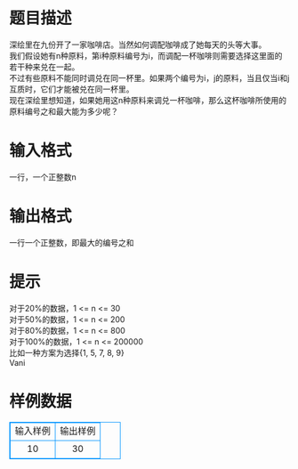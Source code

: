 # 

 
 # 题目描述 
深绘里在九份开了一家咖啡店。当然如何调配咖啡成了她每天的头等大事。<BR>我们假设她有n种原料，第i种原料编号为i，而调配一杯咖啡则需要选择这里面的若干种来兑在一起。<BR>不过有些原料不能同时调兑在同一杯里。如果两个编号为i，j的原料，当且仅当i和j互质时，它们才能被兑在同一杯里。<BR>现在深绘里想知道，如果她用这n种原料来调兑一杯咖啡，那么这杯咖啡所使用的原料编号之和最大能为多少呢？<BR> 

 
 # 输入格式 
一行，一个正整数n<BR> 

 
 # 输出格式 
一行一个正整数，即最大的编号之和<BR> 

 
 # 提示 
对于20%的数据，1&nbsp;&lt;=&nbsp;n&nbsp;&lt;=&nbsp;30<BR>对于50%的数据，1&nbsp;&lt;=&nbsp;n&nbsp;&lt;=&nbsp;200<BR>对于80%的数据，1&nbsp;&lt;=&nbsp;n&nbsp;&lt;=&nbsp;800<BR>对于100%的数据，1&nbsp;&lt;=&nbsp;n&nbsp;&lt;=&nbsp;200000<BR>比如一种方案为选择{1,&nbsp;5,&nbsp;7,&nbsp;8,&nbsp;9}<BR>Vani 
# 样例数据
<style>
        table,table tr th, table tr td { border:1px solid #0094ff; }
        table { width: 200px; min-height: 25px; line-height: 25px; text-align: center; border-collapse: collapse;}   
    </style>
<table>
	<tr>
		<td>输入样例</td>
		<td>输出样例</td>
	</tr>
<tr><td>10
</td><td>30
</td></tr></table>

